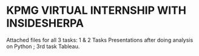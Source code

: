 # KPMG VIRTUAL INTERNSHIP WITH INSIDESHERPA
Attached files for all 3 tasks: 
1 & 2 Tasks Presentations after doing analysis on Python ; 3rd task Tableau.
